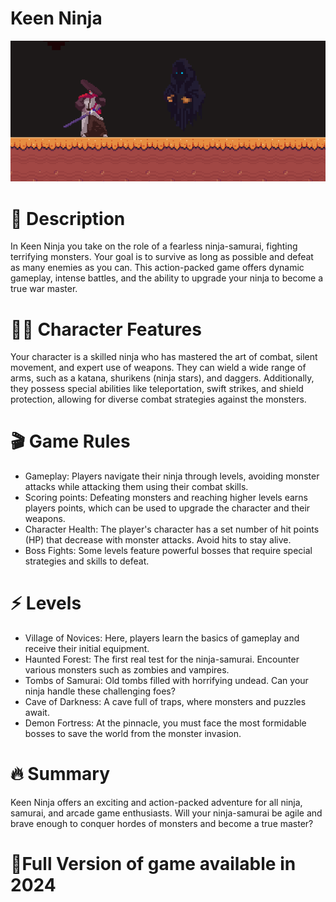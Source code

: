 # Keen Ninja
![](https://raw.githubusercontent.com/iuno-san/Keen-Ninja/main/KeenNinjaScreen(1).png)

# 📖 Description
In Keen Ninja you take on the role of a fearless ninja-samurai, fighting terrifying monsters. Your goal is to survive as long as possible and defeat as many enemies as you can. This action-packed game offers dynamic gameplay, intense battles, and the ability to upgrade your ninja to become a true war master.

# 🕵🏼 Character Features
Your character is a skilled ninja who has mastered the art of combat, silent movement, and expert use of weapons. They can wield a wide range of arms, such as a katana, shurikens (ninja stars), and daggers. Additionally, they possess special abilities like teleportation, swift strikes, and shield protection, allowing for diverse combat strategies against the monsters.

# 🎬 Game Rules

  - Gameplay: Players navigate their ninja through levels, avoiding monster attacks while attacking them using their combat skills.
  - Scoring points: Defeating monsters and reaching higher levels earns players points, which can be used to upgrade the character and their weapons.
  - Character Health: The player's character has a set number of hit points (HP) that decrease with monster attacks. Avoid hits to stay alive.
  - Boss Fights: Some levels feature powerful bosses that require special strategies and skills to defeat.

# ⚡️ Levels

 - Village of Novices: Here, players learn the basics of gameplay and receive their initial equipment.
 - Haunted Forest: The first real test for the ninja-samurai. Encounter various monsters such as zombies and vampires.
 - Tombs of Samurai: Old tombs filled with horrifying undead. Can your ninja handle these challenging foes?
 - Cave of Darkness: A cave full of traps, where monsters and puzzles await.
 - Demon Fortress: At the pinnacle, you must face the most formidable bosses to save the world from the monster invasion.

# 🔥 Summary
Keen Ninja offers an exciting and action-packed adventure for all ninja, samurai, and arcade game enthusiasts. Will your ninja-samurai be agile and brave enough to conquer hordes of monsters and become a true master? 

# 🔖Full Version of game available in 2024
